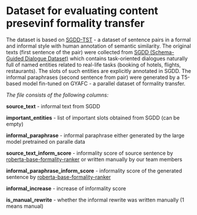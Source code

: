 # Dataset for evaluating content presevinf formality transfer

The dataset is based on [SGDD-TST](https://github.com/s-nlp/SGDD-TST/tree/master/dataset) - a dataset of sentence pairs in a formal and informal style with human annotation of semantic similarity. The original texts (first sentence of the pair) were collected from [SGDD (Schema-Guided Dialogue Dataset)](https://github.com/google-research-datasets/dstc8-schema-guided-dialogue) which contains task-oriented dialogues naturally full of named entities related to real-life tasks (booking of hotels, flights, restaurants). The slots of such entities are explicitly annotated in SGDD. The informal paraphrases (second sentence from pair) were generated by a T5-based model fin-tuned on GYAFC - a parallel dataset of formality transfer.

_The file consists of the following columns:_

**source_text** - informal text from SGDD

**important_entities** - list of important slots obtained from SGDD (can be empty)

**informal_paraphrase** - informal paraphrase either generated by the large model pretrained on paralle data

**source_text_inform_score** - informality score of source sentence by [roberta-base-formality-ranker](https://huggingface.co/SkolkovoInstitute/roberta-base-formality-ranker) or written manually by our team members 

**informal_paraphrase_inform_score** - informality score of the generated sentence by [roberta-base-formality-ranker](https://huggingface.co/SkolkovoInstitute/roberta-base-formality-ranker)

**informal_increase** - increase of informality score

**is_manual_rewrite** - whether the informal rewrite was written manually (1 means manual)
